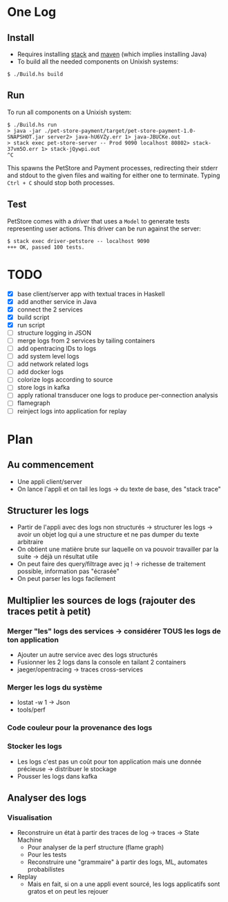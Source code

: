 # One Log

## Install

* Requires installing [stack]() and [maven]() (which implies installing Java)
* To build all the needed components on Unixish systems:

```
$ ./Build.hs build
```

## Run

To run all components on a Unixish system:

```
$ ./Build.hs run
> java -jar ./pet-store-payment/target/pet-store-payment-1.0-SNAPSHOT.jar server2> java-hU6VZy.err 1> java-JBUCKe.out
> stack exec pet-store-server -- Prod 9090 localhost 80802> stack-37vm5O.err 1> stack-jQywpi.out
^C
```

This spawns the PetStore and Payment processes, redirecting their stderr and stdout to the given files and waiting for
either one to terminate. Typing `Ctrl + C` should stop both processes.

## Test

PetStore comes with a *driver* that uses a `Model` to generate tests representing user actions. This driver can be run
against the server:

```
$ stack exec driver-petstore -- localhost 9090
+++ OK, passed 100 tests.
```

# TODO

* [x] base client/server app with textual traces in Haskell
* [x] add another service in Java
* [x] connect the 2 services
* [x] build script
* [x] run script
* [ ] structure logging in JSON
* [ ] merge logs from 2 services by tailing containers
* [ ] add opentracing IDs to logs
* [ ] add system level logs
* [ ] add network related logs
* [ ] add docker logs
* [ ] colorize logs according to source
* [ ] store logs in kafka
* [ ] apply rational transducer one logs to produce per-connection analysis
* [ ] flamegraph
* [ ] reinject logs into application for replay

# Plan

## Au commencement

* Une appli client/server
* On lance l'appli et on tail les logs -> du texte de base, des "stack trace"

## Structurer les logs

* Partir de l'appli avec des logs non structurés -> structurer les logs -> avoir un objet log qui a une structure et ne pas dumper du texte arbitraire
* On obtient une matière brute sur laquelle on va pouvoir travailler par la suite -> déjà un résultat utile
* On peut faire des query/filtrage avec jq ! -> richesse de traitement possible, information pas "écrasée"
* On peut parser les logs facilement

## Multiplier les sources de logs (rajouter des traces petit à petit)

### Merger "les" logs des services -> considérer TOUS les logs de ton application

* Ajouter un autre service avec des logs structurés
* Fusionner les 2 logs dans la console en tailant 2 containers
* jaeger/opentracing → traces cross-services

### Merger les logs du système

* Iostat -w 1 → Json
* tools/perf

### Code couleur pour la provenance des logs

### Stocker  les logs

* Les logs c'est pas un coût pour ton application mais une donnée précieuse  → distribuer le stockage
* Pousser les logs dans kafka

## Analyser des logs

### Visualisation

* Reconstruire un état à partir des traces de log → traces → State Machine
  * Pour analyser de la perf structure (flame graph)
  * Pour les tests
  * Reconstruire une "grammaire" à partir des logs, ML, automates probabilistes
* Replay
  * Mais en fait, si on a une appli event sourcé, les logs applicatifs sont gratos et on peut les rejouer
